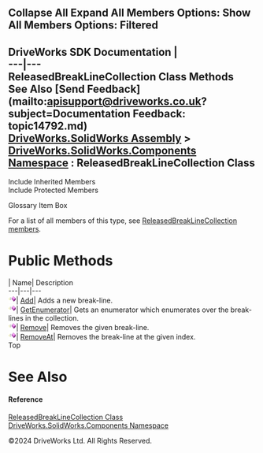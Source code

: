       

 Collapse All Expand All  Members Options: Show All  Members Options: Filtered   
---  
DriveWorks SDK Documentation  |   
---|---  
ReleasedBreakLineCollection Class Methods   
See Also [Send Feedback](mailto:apisupport@driveworks.co.uk?subject=Documentation Feedback: topic14792.md)  
[DriveWorks.SolidWorks Assembly](topic13342.md) > [DriveWorks.SolidWorks.Components Namespace](topic13925.md) : ReleasedBreakLineCollection Class  
---  
  
Include Inherited Members    
Include Protected Members    


Glossary Item Box

For a list of all members of this type, see [ReleasedBreakLineCollection members](topic14793.md).

# Public Methods

| Name| Description  
---|---|---  
![Public Method](dotnetimages/publicMethod.gif)| [Add](topic14798.md)| Adds a new break-line.   
![Public Method](dotnetimages/publicMethod.gif)| [GetEnumerator](topic14799.md)| Gets an enumerator which enumerates over the break-lines in the collection.   
![Public Method](dotnetimages/publicMethod.gif)| [Remove](topic14800.md)| Removes the given break-line.   
![Public Method](dotnetimages/publicMethod.gif)| [RemoveAt](topic14801.md)| Removes the break-line at the given index.   
Top

# See Also

#### Reference

[ReleasedBreakLineCollection Class](topic14792.md)   
[DriveWorks.SolidWorks.Components Namespace](topic13925.md)

©2024 DriveWorks Ltd. All Rights Reserved.
